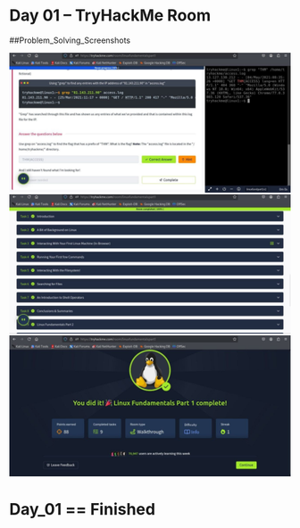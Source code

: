 # Day 01 – TryHackMe Room

##Problem_Solving_Screenshots

![Screenshot 1](./01.jpg)
![Screenshot 2](./02.jpg)
![Screenshot 3](./03.jpg)

# Day_01 == Finished
